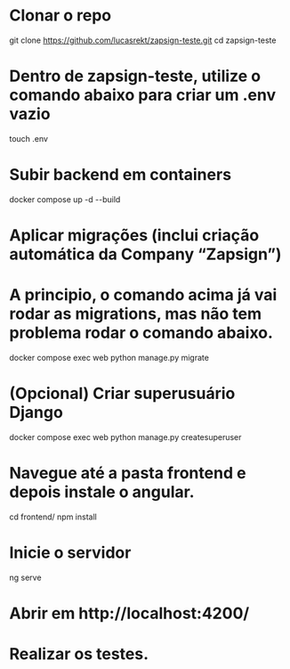 # Clonar o repo
git clone https://github.com/lucasrekt/zapsign-teste.git
cd zapsign-teste

# Dentro de zapsign-teste, utilize o comando abaixo para criar um .env vazio
touch .env

# Subir backend em containers
docker compose up -d --build

# Aplicar migrações (inclui criação automática da Company “Zapsign”)
# A principio, o comando acima já vai rodar as migrations, mas não tem problema rodar o comando abaixo.
docker compose exec web python manage.py migrate

# (Opcional) Criar superusuário Django
docker compose exec web python manage.py createsuperuser

# Navegue até a pasta frontend e depois instale o angular.
cd frontend/
npm install

# Inicie o servidor
ng serve

# Abrir em http://localhost:4200/
# Realizar os testes.
